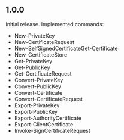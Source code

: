 ## 1.0.0
Initial release. Implemented commands:
  - New-PrivateKey
  - New-CertificateRequest
  - New-SelfSignedCertificateGet-Certificate
  - New-CertificateStore
  - Get-PrivateKey
  - Get-PublicKey
  - Get-CertificateRequest
  - Convert-PrivateKey
  - Convert-PublicKey
  - Convert-Certificate
  - Convert-CertificateRequest
  - Export-PrivateKey
  - Export-PublicKey
  - Export-AuthorityCertificate
  - Export-ClientCertificate
  - Invoke-SignCertificateRequest
